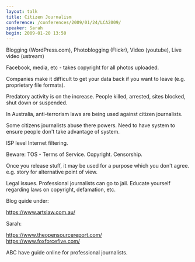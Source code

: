 ```yaml
---
layout: talk
title: Citizen Journalism
conference: /conferences/2009/01/24/LCA2009/
speaker: Sarah
begin: 2009-01-20 13:50  
---
```

Blogging (WordPress.com), Photoblogging (Flickr), Video (youtube), Live video
(ustream)

Facebook, media, etc - takes copyright for all photos uploaded.

Companies make it difficult to get your data back if you want to leave (e.g.
proprietary file formats).

Predatory activity is on the increase. People killed, arrested, sites blocked,
shut down or suspended.

In Australia, anti-terrorism laws are being used against citizen journalists.

Some citizens journalists abuse there powers. Need to have system to ensure
people don't take advantage of system.

ISP level Internet filtering.


Beware: TOS - Terms of Service. Copyright. Censorship.

Once you release stuff, it may be used for a purpose which you don't agree.
e.g. story for alternative point of view.

Legal issues. Professional journalists can go to jail. Educate yourself
regarding laws on copyright, defamation, etc.

Blog quide under:

<https://www.artslaw.com.au/>

Sarah:

<https://www.theopensourcereport.com/>  
<https://www.foxforcefive.com/>

ABC have guide online for professional journalists.
